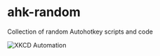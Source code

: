 # ahk-random
Collection of random Autohotkey scripts and code

![XKCD Automation](https://imgs.xkcd.com/comics/automation.png "'Automating' comes from the roots 'auto-' meaning 'self-', and 'mating', meaning 'screwing'.")
